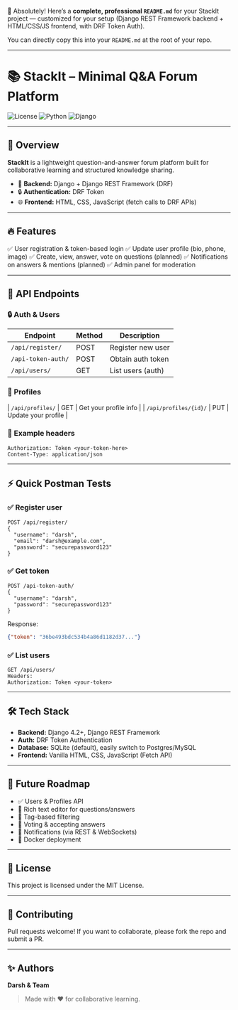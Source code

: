 🚀 Absolutely! Here’s a **complete, professional `README.md`** for your StackIt project — customized for your setup (Django REST Framework backend + HTML/CSS/JS frontend, with DRF Token Auth).

You can directly copy this into your `README.md` at the root of your repo.

---

# 📚 StackIt – Minimal Q\&A Forum Platform

![License](https://img.shields.io/badge/license-MIT-green.svg)
![Python](https://img.shields.io/badge/python-3.10+-blue.svg)
![Django](https://img.shields.io/badge/django-4.2+-success)

---

## 🚀 Overview

**StackIt** is a lightweight question-and-answer forum platform built for collaborative learning and structured knowledge sharing.

* 🐍 **Backend:** Django + Django REST Framework (DRF)
* 🔒 **Authentication:** DRF Token
* 🌐 **Frontend:** HTML, CSS, JavaScript (fetch calls to DRF APIs)

---

## 🔥 Features

✅ User registration & token-based login
✅ Update user profile (bio, phone, image)
✅ Create, view, answer, vote on questions (planned)
✅ Notifications on answers & mentions (planned)
✅ Admin panel for moderation

---

## 🔌 API Endpoints

### 🔒 Auth & Users

| Endpoint           | Method | Description       |
| ------------------ | ------ | ----------------- |
| `/api/register/`   | POST   | Register new user |
| `/api-token-auth/` | POST   | Obtain auth token |
| `/api/users/`      | GET    | List users (auth) |

### 👤 Profiles

\| `/api/profiles/`           | GET    | Get your profile info   |
\| `/api/profiles/{id}/`      | PUT    | Update your profile     |

### 📝 Example headers

```
Authorization: Token <your-token-here>
Content-Type: application/json
```

---

## ⚡ Quick Postman Tests

### ✅ Register user

```
POST /api/register/
{
  "username": "darsh",
  "email": "darsh@example.com",
  "password": "securepassword123"
}
```

### ✅ Get token

```
POST /api-token-auth/
{
  "username": "darsh",
  "password": "securepassword123"
}
```

Response:

```json
{"token": "36be493bdc534b4a86d1182d37..."}
```

### ✅ List users

```
GET /api/users/
Headers:
Authorization: Token <your-token>
```

---

## 🛠 Tech Stack

* **Backend:** Django 4.2+, Django REST Framework
* **Auth:** DRF Token Authentication
* **Database:** SQLite (default), easily switch to Postgres/MySQL
* **Frontend:** Vanilla HTML, CSS, JavaScript (Fetch API)

---

## 🚀 Future Roadmap

* ✅ Users & Profiles API
* 🚀 Rich text editor for questions/answers
* 🚀 Tag-based filtering
* 🚀 Voting & accepting answers
* 🚀 Notifications (via REST & WebSockets)
* 🚀 Docker deployment

---

## 📄 License

This project is licensed under the MIT License.

---

## 🤝 Contributing

Pull requests welcome! If you want to collaborate, please fork the repo and submit a PR.

---

## ✨ Authors

**Darsh & Team**

> Made with ❤️ for collaborative learning.
